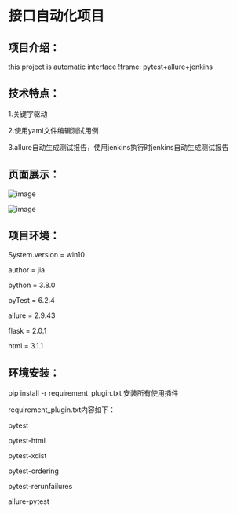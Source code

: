 # 接口自动化项目

## 项目介绍：

this project is automatic interface !frame: pytest+allure+jenkins

## 技术特点：

1.关键字驱动

2.使用yaml文件编辑测试用例

3.allure自动生成测试报告，使用jenkins执行时jenkins自动生成测试报告

## 页面展示：

![image](https://user-images.githubusercontent.com/83941545/202336674-4918d50c-21cf-4a9b-8aaf-e26ac24eed3e.png)

![image](https://user-images.githubusercontent.com/83941545/202335212-6a14b8a2-7546-4648-a90f-509ed603f9cf.png)


## 项目环境：

System.version = win10

author = jia

python = 3.8.0

pyTest = 6.2.4

allure = 2.9.43

flask = 2.0.1

html = 3.1.1

## 环境安装：

pip install -r requirement_plugin.txt 安装所有使用插件

requirement_plugin.txt内容如下：

pytest

pytest-html

pytest-xdist

pytest-ordering

pytest-rerunfailures

allure-pytest


